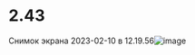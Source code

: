 # 2.43

Снимок экрана 2023-02-10 в 12.19.56![image](https://user-images.githubusercontent.com/113889184/218053143-b0cceafb-5727-4a98-a317-2a38c869ef9a.png)
